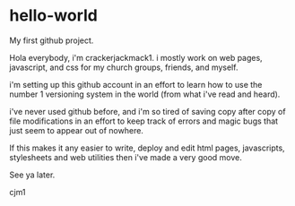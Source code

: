# hello-world
My first github project. 

Hola everybody, i'm crackerjackmack1. i mostly work on web pages, javascript, and css for my church groups, friends, and myself.

i'm setting up this github account in an effort to learn how to use the number 1 versioning system in the world (from what i've read and heard).

i've never used github before, and i'm so tired of saving copy after copy of file modifications in an effort to keep track of errors and magic bugs that just seem to appear out of nowhere.

If this makes it any easier to write, deploy and edit html pages, javascripts, stylesheets and web utilities then i've made a very good move.

See ya later.

cjm1
